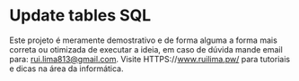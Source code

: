 # Update tables SQL

Este projeto é meramente demostrativo e de forma alguma a forma mais correta ou otimizada de executar a ideia, em caso de dúvida mande email para: rui.lima813@gmail.com. Visite HTTPS://www.ruilima.pw/ para tutoriais e dicas na área da informática.

